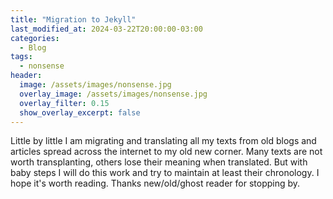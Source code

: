 ```yaml
---
title: "Migration to Jekyll"
last_modified_at: 2024-03-22T20:00:00-03:00
categories:
  - Blog
tags:
  - nonsense
header:
  image: /assets/images/nonsense.jpg
  overlay_image: /assets/images/nonsense.jpg
  overlay_filter: 0.15
  show_overlay_excerpt: false
---
```


Little by little I am migrating and translating all my texts from old blogs and articles spread across the internet to my old new corner. Many texts are not worth transplanting, others lose their meaning when translated. But with baby steps I will do this work and try to maintain at least their chronology. I hope it's worth reading. Thanks new/old/ghost reader for stopping by.